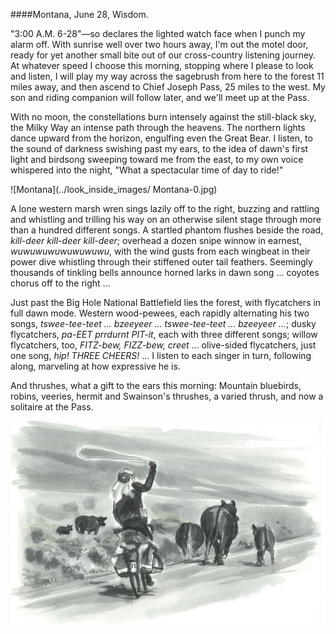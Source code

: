 ####Montana, June 28, Wisdom. 

"3:00 A.M. 6-28"—so declares the lighted watch face when I punch my alarm off. With sunrise well over two hours away, I'm out the motel door, ready for yet another small bite out of our cross-country listening journey. At whatever speed I choose this morning, stopping where I please to look and listen, I will play my way across the sagebrush from here to the forest 11 miles away, and then ascend to Chief Joseph Pass, 25 miles to the west. My son and riding companion will follow later, and we'll meet up at the Pass.

With no moon, the constellations burn intensely against the still-black sky, the Milky Way an intense path through the heavens. The northern lights dance upward from the horizon, engulfing even the Great Bear. I listen, to the sound of darkness swishing past my ears, to the idea of dawn's first light and birdsong sweeping toward me from the east, to my own voice whispered into the night, "What a spectacular time of day to ride!"

![Montana](../look_inside_images/ Montana-0.jpg)

A lone western marsh wren sings lazily off to the right, buzzing and rattling and whistling and trilling his way on an otherwise silent stage through more than a hundred different songs. A startled phantom flushes beside the road, _kill-deer kill-deer kill-deer_; overhead a dozen snipe winnow in earnest, _wuwuwuwuwuwuwuwu_, with the wind gusts from each wingbeat in their power dive whistling through their stiffened outer tail feathers. Seemingly thousands of tinkling bells announce horned larks in dawn song ... coyotes chorus off to the right ...

Just past the Big Hole National Battlefield lies the forest, with flycatchers in full dawn mode. Western wood-pewees, each rapidly alternating his two songs, _tswee-tee-teet ... bzeeyeer ... tswee-tee-teet ... bzeeyeer ..._; dusky flycatchers, _pa-EET prrdurnt PIT-it_, each with three different songs; willow flycatchers, too, _FITZ-bew, FIZZ-bew, creet_ ... olive-sided flycatchers, just one song, _hip! THREE CHEERS!_  ... I listen to each singer in turn, following along, marveling at how expressive he is. 

And thrushes, what a gift to the ears this morning: Mountain bluebirds, robins, veeries, hermit and Swainson's thrushes, a varied thrush, and now a solitaire at the Pass. 

![Montana](../look_inside_images/Montana-2.jpg)
